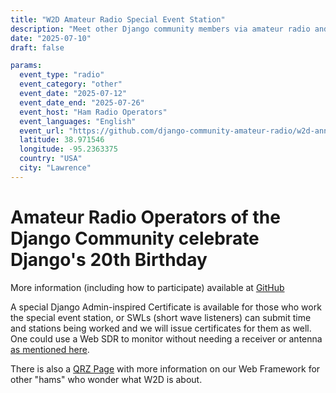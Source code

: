 ```yaml
---
title: "W2D Amateur Radio Special Event Station"
description: "Meet other Django community members via amateur radio and celebrate Django's 20th Birthday"
date: "2025-07-10"
draft: false

params:
  event_type: "radio"
  event_category: "other"
  event_date: "2025-07-12"
  event_date_end: "2025-07-26"
  event_host: "Ham Radio Operators"
  event_languages: "English"
  event_url: "https://github.com/django-community-amateur-radio/w2d-announcement/blob/main/README.md"
  latitude: 38.971546
  longitude: -95.2363375
  country: "USA"
  city: "Lawrence"
---
```


# Amateur Radio Operators of the Django Community celebrate Django's 20th Birthday

More information (including how to participate) available at [GitHub](https://github.com/django-community-amateur-radio/w2d-announcement/blob/main/README.md)

A special Django Admin-inspired Certificate is available for those who work the special event station, or SWLs (short wave listeners) can submit time and stations being worked and we will issue certificates for them as well. One could use a Web SDR to monitor without needing a receiver or antenna [as mentioned here](https://wsjtx.groups.io/g/main/topic/websdr_for_wsjtx/79502964).

There is also a [QRZ Page](https://www.qrz.com/db/W2D) with more information on our Web Framework for other "hams" who wonder what W2D is about.
